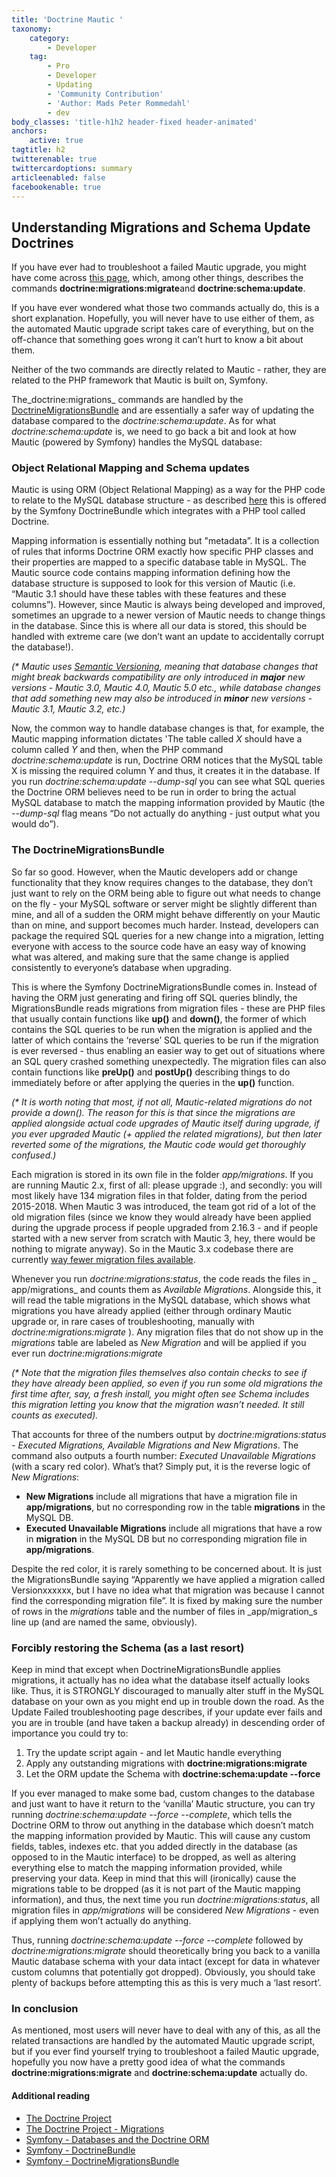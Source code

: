 ```yaml
---
title: 'Doctrine Mautic '
taxonomy:
    category:
        - Developer
    tag:
        - Pro
        - Developer
        - Updating
        - 'Community Contribution'
        - 'Author: Mads Peter Rommedahl'
        - dev
body_classes: 'title-h1h2 header-fixed header-animated'
anchors:
    active: true
tagtitle: h2
twitterenable: true
twittercardoptions: summary
articleenabled: false
facebookenable: true
---
```


## Understanding Migrations and Schema Update Doctrines

If you have ever had to troubleshoot a failed Mautic upgrade, you might have come across [this page](https://docs.mautic.org/en/troubleshooting/update-failed), which, among other things, describes the commands **doctrine:migrations:migrate**and **doctrine:schema:update**.

If you have ever wondered what those two commands actually do, this is a short explanation. Hopefully, you will never have to use either of them, as the automated Mautic upgrade script takes care of everything, but on the off-chance that something goes wrong it can’t hurt to know a bit about them.

Neither of the two commands are directly related to Mautic - rather, they are related to the PHP framework that Mautic is built on, Symfony.

The_doctrine:migrations_ commands are handled by the [DoctrineMigrationsBundle](https://symfony.com/doc/master/bundles/DoctrineMigrationsBundle/index.html) and are essentially a safer way of updating the database compared to the _doctrine:schema:update_. As for what _doctrine:schema:update_ is, we need to go back a bit and look at how Mautic (powered by Symfony) handles the MySQL database:

### Object Relational Mapping and Schema updates
Mautic is using ORM (Object Relational Mapping) as a way for the PHP code to relate to the MySQL database structure - as described [here](https://www.tutorialspoint.com/symfony/symfony_doctrine_orm.htm) this is offered by the Symfony DoctrineBundle which integrates with a PHP tool called Doctrine.

Mapping information is essentially nothing but "metadata”. It is a collection of rules that informs Doctrine ORM exactly how specific PHP classes and their properties are mapped to a specific database table in MySQL. The Mautic source code contains mapping information defining how the database structure is supposed to look for this version of Mautic (i.e. “Mautic 3.1 should have these tables with these features and these columns”). However, since Mautic is always being developed and improved, sometimes an upgrade to a newer version of Mautic needs to change things in the database. Since this is where all our data is stored, this should be handled with extreme care (we don’t want an update to accidentally corrupt the database!).

_(* Mautic uses [Semantic Versioning](https://semver.org/), meaning that database changes that might break backwards compatibility are only introduced in **major** new versions - Mautic 3.0, Mautic 4.0, Mautic 5.0 etc., while database changes that add something new may also be introduced in **minor** new versions - Mautic 3.1, Mautic 3.2, etc.)_

Now, the common way to handle database changes is that, for example, the Mautic mapping information dictates 'The table called _X_ should have a column called _Y_ and then, when the PHP command _doctrine:schema:update_ is run, Doctrine ORM notices that the MySQL table X is missing the required column Y and thus, it creates it in the database. If you run _doctrine:schema:update --dump-sql_ you can see what SQL queries the Doctrine ORM believes need to be run in order to bring the actual MySQL database to match the mapping information provided by Mautic (the _--dump-sql_ flag means “Do not actually do anything - just output what you would do”).

### The DoctrineMigrationsBundle
So far so good. However, when the Mautic developers add or change functionality that they know requires changes to the database, they don’t just want to rely on the ORM being able to figure out what needs to change on the fly - your MySQL software or server might be slightly different than mine, and all of a sudden the ORM might behave differently on your Mautic than on mine, and support becomes much harder. Instead, developers can package the required SQL queries for a new change into a migration, letting everyone with access to the source code have an easy way of knowing what was altered, and making sure that the same change is applied consistently to everyone’s database when upgrading.

This is where the Symfony DoctrineMigrationsBundle comes in. Instead of having the ORM just generating and firing off SQL queries blindly, the MigrationsBundle reads migrations from migration files - these are PHP files that usually contain functions like **up()** and **down()**, the former of which contains the SQL queries to be run when the migration is applied and the latter of which contains the ‘reverse’ SQL queries to be run if the migration is ever reversed - thus enabling an easier way to get out of situations where an SQL query crashed something unexpectedly. The migration files can also contain functions like **preUp()** and **postUp()** describing things to do immediately before or after applying the queries in the **up()** function.

_(* It is worth noting that most, if not all, Mautic-related migrations do not provide a down(). The reason for this is that since the migrations are applied alongside actual code upgrades of Mautic itself during upgrade, if you ever upgraded Mautic (+ applied the related migrations), but then later reverted some of the migrations, the Mautic code would get thoroughly confused.)_

Each migration is stored in its own file in the folder _app/migrations_. If you are running Mautic 2.x, first of all: please upgrade :), and secondly: you will most likely have 134 migration files in that folder, dating from the period 2015-2018. When Mautic 3 was introduced, the team got rid of a lot of the old migration files (since we know they would already have been applied during the upgrade process if people upgraded from 2.16.3 - and if people started with a new server from scratch with Mautic 3, hey, there would be nothing to migrate anyway). So in the Mautic 3.x codebase there are currently [way fewer migration files available](https://github.com/mautic/mautic/tree/staging/app/migrations).

Whenever you run _doctrine:migrations:status_, the code reads the files in _ app/migrations_ and counts them as _Available Migrations_. Alongside this, it will read the table migrations in the MySQL database, which shows what migrations you have already applied (either through ordinary Mautic upgrade or, in rare cases of troubleshooting, manually with _doctrine:migrations:migrate_ ). Any migration files that do not show up in the _migrations_ table are labeled as _New Migration_ and will be applied if you ever run _doctrine:migrations:migrate_

_(* Note that the migration files themselves also contain checks to see if they have already been applied, so even if you run some old migrations the first time after, say, a fresh install, you might often see Schema includes this migration letting you know that the migration wasn’t needed. It still counts as executed)._

That accounts for three of the numbers output by _doctrine:migrations:status - Executed Migrations, Available Migrations and New Migrations_. The command also outputs a fourth number: _Executed Unavailable Migrations_ (with a scary red color). What’s that? Simply put, it is the reverse logic of _New Migrations_:

* **New Migrations** include all migrations that have a migration file in **app/migrations**, but no corresponding row in the table **migrations** in the MySQL DB.
* **Executed Unavailable Migrations** include all migrations that have a row in **migration** in the MySQL DB but no corresponding migration file in **app/migrations**.

Despite the red color, it is rarely something to be concerned about. It is just the MigrationsBundle saying “Apparently we have applied a migration called Versionxxxxxx, but I have no idea what that migration was because I cannot find the corresponding migration file”. It is fixed by making sure the number of rows in the _migrations_ table and the number of files in _app/migration_s line up (and are named the same, obviously).

### Forcibly restoring the Schema (as a last resort)
Keep in mind that except when DoctrineMigrationsBundle applies migrations, it actually has no idea what the database itself actually looks like. Thus, it is STRONGLY discouraged to manually alter stuff in the MySQL database on your own as you might end up in trouble down the road. As the Update Failed troubleshooting page describes, if your update ever fails and you are in trouble (and have taken a backup already) in descending order of importance you could try to:

1. Try the update script again - and let Mautic handle everything
2. Apply any outstanding migrations with **doctrine:migrations:migrate**
3. Let the ORM update the Schema with **doctrine:schema:update --force**


If you ever managed to make some bad, custom changes to the database and just want to have it return to the ‘vanilla’ Mautic structure, you can try running _doctrine:schema:update --force --complete_, which tells the Doctrine ORM to throw out anything in the database which doesn’t match the mapping information provided by Mautic. This will cause any custom fields, tables, indexes etc. that you added directly in the database (as opposed to in the Mautic interface) to be dropped, as well as altering everything else to match the mapping information provided, while preserving your data. Keep in mind that this will (ironically) cause the migrations table to be dropped (as it is not part of the Mautic mapping information), and thus, the next time you run _doctrine:migrations:status_, all migration files in _app/migrations_ will be considered _New Migrations_ - even if applying them won’t actually do anything.

Thus, running _doctrine:schema:update --force --complete_ followed by _doctrine:migrations:migrate_ should theoretically bring you back to a vanilla Mautic database schema with your data intact (except for data in whatever custom columns that potentially got dropped). Obviously, you should take plenty of backups before attempting this as this is very much a ‘last resort’.

### In conclusion
As mentioned, most users will never have to deal with any of this, as all the related transactions are handled by the automated Mautic upgrade script, but if you ever find yourself trying to troubleshoot a failed Mautic upgrade, hopefully you now have a pretty good idea of what the commands **doctrine:migrations:migrate** and **doctrine:schema:update** actually do.

#### Additional reading
* [The Doctrine Project](https://www.doctrine-project.org)
* [The Doctrine Project - Migrations](https://www.doctrine-project.org/projects/migrations.html)
* [Symfony - Databases and the Doctrine ORM](https://symfony.com/doc/current/doctrine.html)
* [Symfony - DoctrineBundle](https://symfony.com/doc/current/bundles/DoctrineBundle/index.html)
* [Symfony - DoctrineMigrationsBundle](https://symfony.com/doc/master/bundles/DoctrineMigrationsBundle/index.html)
